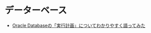 # データーベース
- [Oracle Databaseの「実行計画」についてわかりやすく語ってみた](https://qiita.com/zd6ir7/items/abbb1e92701992d32b88)
